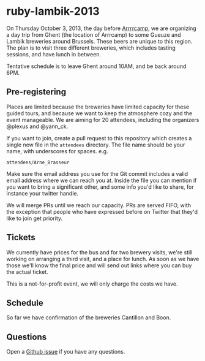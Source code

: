 ruby-lambik-2013
================

On Thursday October 3, 2013, the day before [Arrrrcamp](arrrrcamp.be), we are organizing a day trip from Ghent (the location of Arrrcamp) to some Gueuze and Lambik breweries around Brussels. These beers are unique to this region. The plan is to visit three different breweries, which includes tasting sessions, and have lunch in between.

Tentative schedule is to leave Ghent around 10AM, and be back around 6PM.

## Pre-registering

Places are limited because the breweries have limited capacity for these guided tours, and because we want to keep the atmosphere cozy and the event manageable. We are aiming for 20 attendees, including the organizers @plexus and @yann_ck.

If you want to join, create a pull request to this repository which creates a single new file in the `attendees` directory. The file name should be your name, with underscores for spaces. e.g.

```
attendees/Arne_Brasseur
```

Make sure the email address you use for the Git commit includes a valid email address where we can reach you at. Inside the file you can mention if you want to bring a significant other, and some info you'd like to share, for instance your twitter handle.

We will merge PRs until we reach our capacity. PRs are served FIFO, with the exception that people who have expressed before on Twitter that they'd like to join get priority.

## Tickets

We currently have prices for the bus and for two brewery visits, we're still working on arranging a third visit, and a place for lunch. As soon as we have those we'll know the final price and will send out links where you can buy the actual ticket.

This is a not-for-profit event, we will only charge the costs we have.

## Schedule

So far we have confirmation of the breweries Cantillon and Boon.

## Questions

Open a [Github issue](https://github.com/ruby-lambik/ruby-lambik-2013/issues) if you have any questions.